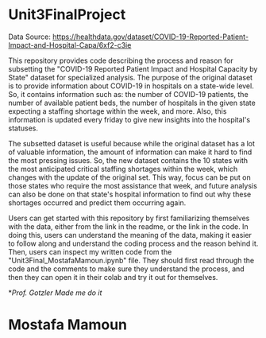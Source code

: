 # Unit3FinalProject

Data Source: https://healthdata.gov/dataset/COVID-19-Reported-Patient-Impact-and-Hospital-Capa/6xf2-c3ie

This repository provides code describing the process and reason for subsetting the "COVID-19 Reported Patient Impact and Hospital Capacity by State" dataset for specialized analysis. The purpose of the original dataset is to provide information about COVID-19 in hospitals on a state-wide level. So, it contains information such as: the number of COVID-19 patients, the number of available patient beds, the number of hospitals in the given state expecting a staffing shortage within the week, and more. Also, this information is updated every friday to give new insights into the hospital's statuses. 

The subsetted dataset is useful because while the original dataset has a lot of valuable information, the amount of information can make it hard to find the most pressing issues. So, the new dataset contains the 10 states with the most anticipated critical staffing shortages within the week, which changes with the update of the original set. This way, focus can be put on those states who require the most assistance that week, and future analysis can also be done on that state's hospital information to find out why these shortages occurred and predict them occurring again.

Users can get started with this repository by first familiarizing themselves with the data, either from the link in the readme, or the link in the code. In doing this, users can understand the meaning of the data, making it easier to follow along and understand the coding process and the reason behind it. Then, users can inspect my written code from the "Unit3Final_MostafaMamoun.ipynb" file. They should first read through the code and the comments to make sure they understand the process, and then they can open it in their colab and try it out for themselves. 


**Prof. Gotzler Made me do it*
# Mostafa Mamoun
